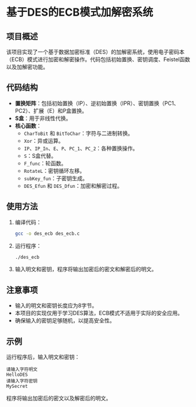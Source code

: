 # 基于DES的ECB模式加解密系统

## 项目概述

该项目实现了一个基于数据加密标准（DES）的加解密系统，使用电子密码本（ECB）模式进行加密和解密操作。代码包括初始置换、密钥调度、Feistel函数以及加解密功能。

## 代码结构

- **置换矩阵**：包括初始置换（IP）、逆初始置换（IPR）、密钥置换（PC1、PC2）、扩展（E）和P盒置换。
- **S盒**：用于非线性代换。
- **核心函数**：
  - `CharToBit` 和 `BitToChar`：字符与二进制转换。
  - `Xor`：异或运算。
  - `IP`、`IP_In`、`E`、`P`、`PC_1`、`PC_2`：各种置换操作。
  - `S`：S盒代替。
  - `F_func`：轮函数。
  - `RotateL`：密钥循环左移。
  - `subKey_fun`：子密钥生成。
  - `DES_Efun` 和 `DES_Dfun`：加密和解密过程。

## 使用方法

1. 编译代码：
   ```bash
   gcc -o des_ecb des_ecb.c
   ```

2. 运行程序：
   ```bash
   ./des_ecb
   ```

3. 输入明文和密钥，程序将输出加密后的密文和解密后的明文。

## 注意事项

- 输入的明文和密钥长度应为8字节。
- 本项目的实现仅用于学习DES算法，ECB模式不适用于实际的安全应用。
- 确保输入的密钥足够随机，以提高安全性。

## 示例

运行程序后，输入明文和密钥：

```
请输入字符明文
HelloDES
请输入字符密钥
MySecret
```

程序将输出加密后的密文以及解密后的明文。

